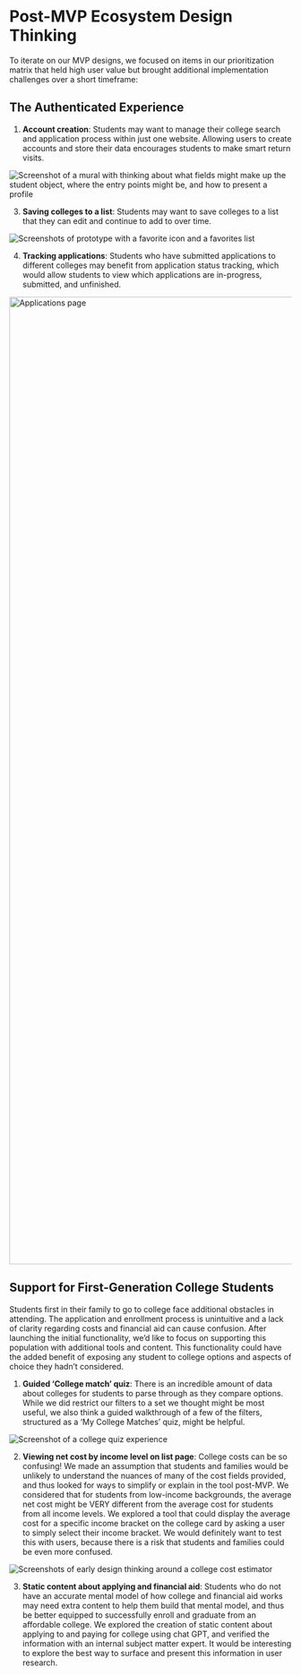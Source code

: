 # Post-MVP Ecosystem Design Thinking

To iterate on our MVP designs, we focused on items in our prioritization matrix that held high user value but brought additional implementation challenges over a short timeframe:


## The Authenticated Experience


1. **Account creation**: Students may want to manage their college search and application process within just one website. Allowing users to create accounts and store their data encourages students to make smart return visits.

![Screenshot of a mural with thinking about what fields might make up the student object, where the entry points might be, and how to present a profile](https://github.com/coforma/swift-tech-challenge/assets/122126772/5540f4a3-5f2d-42cc-b0be-1eff4eba5837)


3. **Saving colleges to a list**: Students may want to save colleges to a list that they can edit and continue to add to over time.

![Screenshots of prototype with a favorite icon and a favorites list](https://github.com/coforma/swift-tech-challenge/assets/122126772/f8112b7a-6700-4e51-9c57-f183c36d4c5b)


4. **Tracking applications**: Students who have submitted applications to different colleges may benefit from application status tracking, which would allow students to view which applications are in-progress, submitted, and unfinished.

<img width="1728" alt="Applications page" src="https://github.com/coforma/swift-tech-challenge/assets/122126772/a9ffecd2-e99e-41cb-97e2-575cc6909644">


## Support for First-Generation College Students

Students first in their family to go to college face additional obstacles in attending. The application and enrollment process is unintuitive and a lack of clarity regarding costs and financial aid can cause confusion. After launching the initial functionality, we’d like to focus on supporting this population with additional tools and content. This functionality could have the added benefit of exposing any student to college options and aspects of choice they hadn’t considered.


1. **Guided ‘College match’ quiz**: There is an incredible amount of data about colleges for students to parse through as they compare options. While we did restrict our filters to a set we thought might be most useful, we also think a guided walkthrough of a few of the filters, structured as a ‘My College Matches’ quiz, might be helpful.

![Screenshot of a college quiz experience](https://github.com/coforma/swift-tech-challenge/assets/122126772/6c3e2998-3033-4bbc-8768-d3f434e58bed)


2. **Viewing net cost by income level on list page**: College costs can be so confusing! We made an assumption that students and families would be unlikely to understand the nuances of many of the cost fields provided, and thus looked for ways to simplify or explain in the tool post-MVP. We considered that for students from low-income backgrounds, the average net cost might be VERY different from the average cost for students from all income levels. We explored a tool that could display the average cost for a specific income bracket on the college card by asking a user to simply select their income bracket. We would definitely want to test this with users, because there is a risk that students and families could be even more confused.

![Screenshots of early design thinking around a college cost estimator](https://github.com/coforma/swift-tech-challenge/assets/122126772/332d235e-9e4c-41ac-8fdf-95f69e0f32bc)


3. **Static content about applying and financial aid**: Students who do not have an accurate mental model of how college and financial aid works may need extra content to help them build that mental model, and thus be better equipped to successfully enroll and graduate from an affordable college. We explored the creation of static content about applying to and paying for college using chat GPT, and verified the information with an internal subject matter expert. It would be interesting to explore the best way to surface and present this information in user research.
